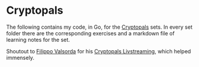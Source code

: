 # Cryptopals

The following contains my code, in Go, for the [Cryptopals](https://cryptopals.com/) sets. In every set folder there are the corresponding exercises and a markdown file of learning notes for the set.

Shoutout to [Filippo Valsorda](twitter.com/FiloSottile) for his [Cryptopals Livstreaming](https://blog.filippo.io/live-streaming-cryptopals/), which helped immensely.